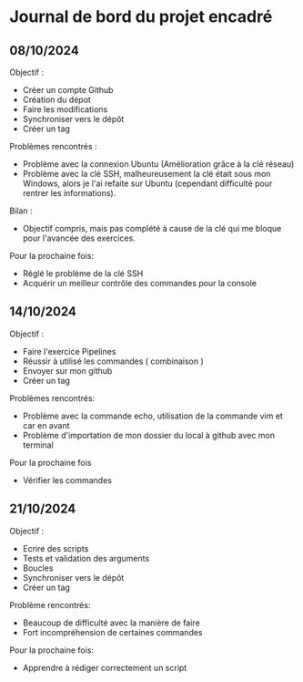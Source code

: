 # Journal de bord du projet encadré 

## 08/10/2024
  Objectif :
- Créer un compte Github
- Création du dépot
- Faire les modifications
- Synchroniser vers le dépôt
- Créer un tag

Problèmes rencontrés :
- Problème avec la connexion Ubuntu (Amélioration grâce à la clé réseau)
- Problème avec la clé SSH, malheureusement la clé était sous mon Windows, alors je l'ai refaite sur Ubuntu (cependant difficulté pour rentrer les informations).

Bilan : 
- Objectif compris, mais pas complété à cause de la clé qui me bloque pour l'avancée des exercices.

Pour la prochaine fois:
- Réglé le problème de la clé SSH
- Acquérir un meilleur contrôle des commandes pour la console

## 14/10/2024
  Objectif : 
  - Faire l'exercice Pipelines
  - Réussir à utilisé les commandes ( combinaison )
  - Envoyer sur mon github
  - Créer un tag

   Problèmes rencontrés:
  - Problème avec la commande echo, utilisation de la commande vim et car en avant
  - Problème d'importation de mon dossier du local à github avec mon terminal
   
   Pour la prochaine fois
   - Vérifier les commandes 

## 21/10/2024
   Objectif : 
   - Ecrire des scripts
   - Tests et validation des arguments
   - Boucles
   - Synchroniser vers le dépôt
   - Créer un tag

   Problème rencontrés:
   - Beaucoup de difficulté avec la manière de faire
   - Fort incompréhension de certaines commandes

  Pour la prochaine fois:
  - Apprendre à rédiger correctement un script   
